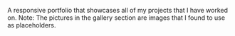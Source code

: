 A responsive portfolio that showcases all of my projects that I have worked on.
Note: The pictures in the gallery section are images that I found to use as placeholders.